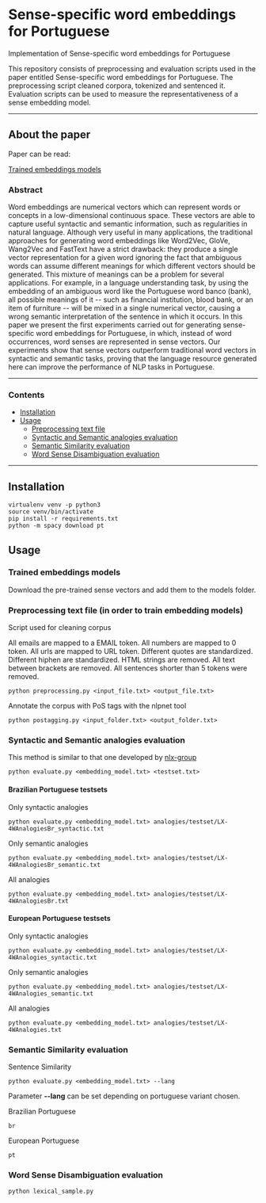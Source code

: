 # Sense-specific word embeddings for Portuguese
Implementation of Sense-specific word embeddings for Portuguese

This repository consists of preprocessing and evaluation scripts used in the paper entitled Sense-specific word embeddings for Portuguese.
The preprocessing script cleaned corpora, tokenized and sentenced it.
Evaluation scripts can be used to measure the representativeness of a sense embedding model.

---

## About the paper

Paper can be read:

<a href="https://drive.google.com/open?id=1_7LCkNP5Jb2yrKsPxPYrvrTWsqpQpHf_">Trained embeddings models</a>

### Abstract

Word embeddings are numerical vectors which can represent words or concepts in a low-dimensional continuous space. These vectors are able to capture useful syntactic and semantic information, such as regularities in natural language. Although very useful in many applications, the traditional approaches for generating word embeddings like Word2Vec, GloVe, Wang2Vec and FastText have a strict drawback: they produce a single vector representation for a given word ignoring the fact that ambiguous words can assume different meanings for which different vectors should be generated. This mixture of meanings can be a problem for several applications. For example, in a language understanding task, by using the embedding of an ambiguous word like the Portuguese word banco (bank), all possible meanings of it -- such as financial institution, blood bank, or an item of furniture -- will be mixed in a single numerical vector, causing a wrong semantic interpretation of the sentence in which it occurs. In this paper we present the first experiments carried out for generating sense-specific word embeddings for Portuguese, in which, instead of word occurrences, word senses are represented in sense vectors. Our experiments show that sense vectors outperform traditional word vectors in syntactic and semantic tasks, proving that the language resource generated here can improve the performance of NLP tasks in Portuguese.

---

### Contents

* [Installation](#installation)
* [Usage](#usage)
  * [Preprocessing text file](#preprocessing-text-file)
  * [Syntactic and Semantic analogies evaluation](#syntactic-and-semantic-analogies-evaluation)
  * [Semantic Similarity evaluation](#semantic-similarity-evaluation)
  * [Word Sense Disambiguation evaluation](#word-sense-disambiguation-evaluation)

---

## Installation
```
virtualenv venv -p python3
source venv/bin/activate
pip install -r requirements.txt
python -m spacy download pt
```

## Usage

### Trained embeddings models

Download the pre-trained sense vectors and add them to the models folder.

### Preprocessing text file (in order to train embedding models)

Script used for cleaning corpus

All emails are mapped to a EMAIL token.
All numbers are mapped to 0 token.
All urls are mapped to URL token.
Different quotes are standardized.
Different hiphen are standardized.
HTML strings are removed.
All text between brackets are removed.
All sentences shorter than 5 tokens were removed.
```
python preprocessing.py <input_file.txt> <output_file.txt>
```

Annotate the corpus with PoS tags with the nlpnet tool
```
python postagging.py <input_folder.txt> <output_folder.txt>
```

### Syntactic and Semantic analogies evaluation

This method is similar to that one developed by [nlx-group](https://github.com/nlx-group/lx-dsemvectors)
```
python evaluate.py <embedding_model.txt> <testset.txt>
```
#### Brazilian Portuguese testsets

Only syntactic analogies
```
python evaluate.py <embedding_model.txt> analogies/testset/LX-4WAnalogiesBr_syntactic.txt
```
Only semantic analogies
```
python evaluate.py <embedding_model.txt> analogies/testset/LX-4WAnalogiesBr_semantic.txt
```
All analogies
```
python evaluate.py <embedding_model.txt> analogies/testset/LX-4WAnalogiesBr.txt
```
#### European Portuguese testsets

Only syntactic analogies
```
python evaluate.py <embedding_model.txt> analogies/testset/LX-4WAnalogies_syntactic.txt
```
Only semantic analogies
```
python evaluate.py <embedding_model.txt> analogies/testset/LX-4WAnalogies_semantic.txt
```
All analogies
```
python evaluate.py <embedding_model.txt> analogies/testset/LX-4WAnalogies.txt
```

### Semantic Similarity evaluation

Sentence Similarity
```
python evaluate.py <embedding_model.txt> --lang
```
Parameter **--lang** can be set depending on portuguese variant chosen.

Brazilian Portuguese
```
br
```
European Portuguese
```
pt
```

### Word Sense Disambiguation evaluation
```
python lexical_sample.py
```

